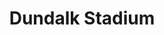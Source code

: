 ---
title: "Dundalk Stadium"
address: "Racecourse Road, Dundalk, Co. Louth"
tel: "+353 (0)42 933 4438"
county: "Louth"
category: "Horse Racing"
type: "Content"
lat: "54.01907730102539"
lng: "-6.384562015533447"
---